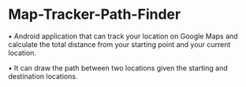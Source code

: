 # Map-Tracker-Path-Finder

• Android application that can track your location on Google Maps and calculate the total
distance from your starting point and your current location.

• It can draw the path between two locations given the starting and destination locations.
